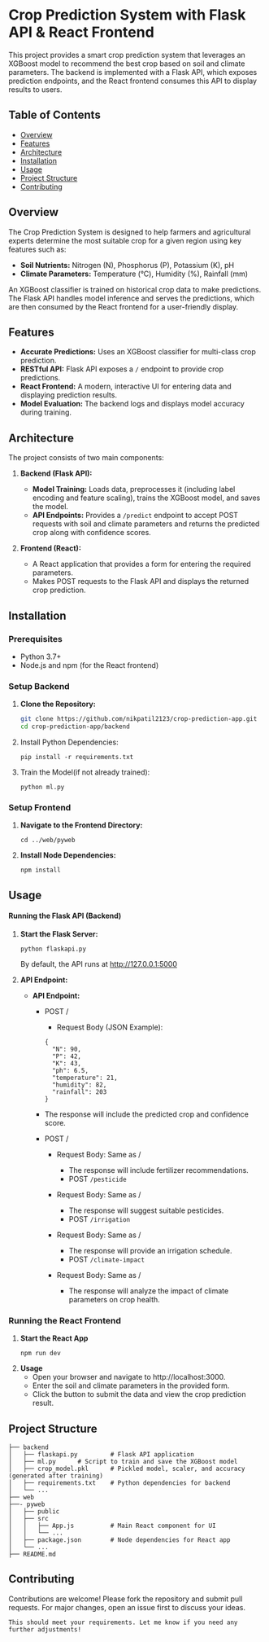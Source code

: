 # Crop Prediction System with Flask API & React Frontend

This project provides a smart crop prediction system that leverages an XGBoost model to recommend the best crop based on soil and climate parameters. The backend is implemented with a Flask API, which exposes prediction endpoints, and the React frontend consumes this API to display results to users.

## Table of Contents

- [Overview](#overview)
- [Features](#features)
- [Architecture](#architecture)
- [Installation](#installation)
- [Usage](#usage)
- [Project Structure](#project-structure)
- [Contributing](#contributing)

## Overview

The Crop Prediction System is designed to help farmers and agricultural experts determine the most suitable crop for a given region using key features such as:

- **Soil Nutrients:** Nitrogen (N), Phosphorus (P), Potassium (K), pH
- **Climate Parameters:** Temperature (°C), Humidity (%), Rainfall (mm)

An XGBoost classifier is trained on historical crop data to make predictions. The Flask API handles model inference and serves the predictions, which are then consumed by the React frontend for a user-friendly display.

## Features

- **Accurate Predictions:** Uses an XGBoost classifier for multi-class crop prediction.
- **RESTful API:** Flask API exposes a `/` endpoint to provide crop predictions.
- **React Frontend:** A modern, interactive UI for entering data and displaying prediction results.
- **Model Evaluation:** The backend logs and displays model accuracy during training.

## Architecture

The project consists of two main components:

1. **Backend (Flask API):**
   - **Model Training:** Loads data, preprocesses it (including label encoding and feature scaling), trains the XGBoost model, and saves the model.
   - **API Endpoints:** Provides a `/predict` endpoint to accept POST requests with soil and climate parameters and returns the predicted crop along with confidence scores.

2. **Frontend (React):**
   - A React application that provides a form for entering the required parameters.
   - Makes POST requests to the Flask API and displays the returned crop prediction.

## Installation

### Prerequisites

- Python 3.7+
- Node.js and npm (for the React frontend)

### Setup Backend

1. **Clone the Repository:**
   ```bash
   git clone https://github.com/nikpatil2123/crop-prediction-app.git
   cd crop-prediction-app/backend
   ```

2. Install Python Dependencies:
    ```
    pip install -r requirements.txt
    ```
3. Train the Model(if not already trained):
    ```
    python ml.py
    ```
### Setup Frontend
1. **Navigate to the Frontend Directory:**
    ```
    cd ../web/pyweb
    ```
2. **Install Node Dependencies:**
    ```
    npm install
    ```
## Usage

#### Running the Flask API (Backend)
1. **Start the Flask Server:**
    ```
    python flaskapi.py
    ```
    By default, the API runs at http://127.0.0.1:5000

2. **API Endpoint:**
    - **API Endpoint:**
        - POST /

            - Request Body (JSON Example):
            ```
            {
              "N": 90,
              "P": 42,
              "K": 43,
              "ph": 6.5,
              "temperature": 21,
              "humidity": 82,
              "rainfall": 203
            }
            ```
        - The response will include the predicted crop and confidence score.
     

      - POST /
         - Request Body: Same as /
            - The response will include fertilizer recommendations.
            - POST `/pesticide`

         - Request Body: Same as /
            - The response will suggest suitable pesticides.
            - POST `/irrigation`
         
         - Request Body: Same as /
            - The response will provide an irrigation schedule.
            - POST `/climate-impact`
         
         - Request Body: Same as /
            - The response will analyze the impact of climate parameters on crop health.

### Running the React Frontend
1. **Start the React App**
    ```
    npm run dev
    ```
2. **Usage**
    - Open your browser and navigate to http://localhost:3000.
    - Enter the soil and climate parameters in the provided form.
    - Click the button to submit the data and view the crop prediction result.

## Project Structure


```
├── backend
│   ├── flaskapi.py         # Flask API application
│   ├── ml.py      # Script to train and save the XGBoost model
│   ├── crop_model.pkl      # Pickled model, scaler, and accuracy (generated after training)
│   ├── requirements.txt    # Python dependencies for backend
│   └── ...
├── web
├──- pyweb
│   ├── public
│   ├── src
│   │   ├── App.js          # Main React component for UI
│   │   └── ...
│   ├── package.json        # Node dependencies for React app
│   └── ...
├── README.md

```
## Contributing

Contributions are welcome! Please fork the repository and submit pull requests. For major changes, open an issue first to discuss your ideas.


```
This should meet your requirements. Let me know if you need any further adjustments!
```


















